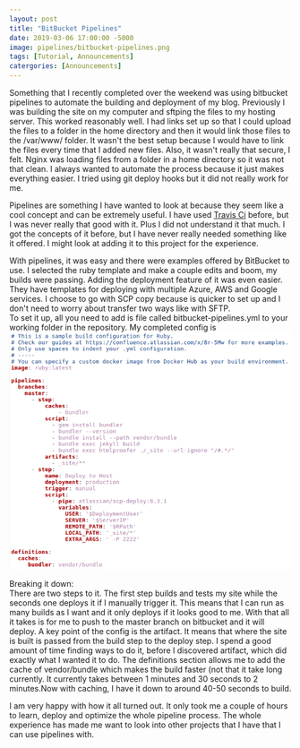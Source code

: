 ```yaml
---
layout: post
title: "BitBucket Pipelines"
date: 2019-03-06 17:00:00 -5000
image: pipelines/bitbucket-pipelines.png
tags: [Tutorial, Announcements]
catergories: [Announcements]
---
```

Something that I recently completed over the weekend was using bitbucket pipelines to automate the building and deployment of my blog. Previously I was building the site on my computer and sftping the files to my hosting server. This worked reasonably well. I had links set up so that I could upload the files to a folder in the home directory and then it would link those files to the /var/www/ folder. It wasn't the best setup because I would have to link the files every time that I added new files. Also, it wasn't really that secure, I felt. Nginx was loading files from a folder in a home directory so it was not that clean. I always wanted to automate the process because it just makes everything easier. I tried using git deploy hooks but it did not really work for me.  
  
Pipelines are something I have wanted to look at because they seem like a cool concept and can be extremely useful. I have used [Travis Ci](https://travis-ci.org/) before, but I was never really that good with it. Plus I did not understand it that much. I got the concepts of it before, but I have never really needed something like it offered. I might look at adding it to this project for the experience.  
  
With pipelines, it was easy and there were examples offered by BitBucket to use. I selected the ruby template and make a couple edits and boom, my builds were passing. Adding the deployment feature of it was even easier. They have templates for deploying with multiple Azure, AWS and Google services. I choose to go with SCP copy because is quicker to set up and I don't need to worry about transfer two ways like with SFTP.  
To set it up, all you need to add is file called bitbucket-pipelines.yml to your working folder in the repository. My completed config is
![Pipeline Config File](/img/pipelines/configfile.png)  
  
Breaking it down:  
There are two steps to it. The first step builds and tests my site while the seconds one deploys it if I manually trigger it. This means that I can run as many builds as I want and it only deploys if it looks good to me. With that all it takes is for me to push to the master branch on bitbucket and it will deploy. A key point of the config is the artifact. It means that where the site is built is passed from the build step to the deploy step. I spend a good amount of time finding ways to do it, before I discovered artifact, which did exactly what I wanted it to do. The definitions section allows me to add the cache of vendor/bundle which makes the build faster (not that it take long currently. It currently takes between 1 minutes and 30 seconds to 2 minutes.Now with caching, I have it down to around 40-50 seconds to build. 
    
I am very happy with how it all turned out. It only took me a couple of hours to learn, deploy and optimize the whole pipeline process. The whole experience has made me want to look into other projects that I have that I can use pipelines with.  
